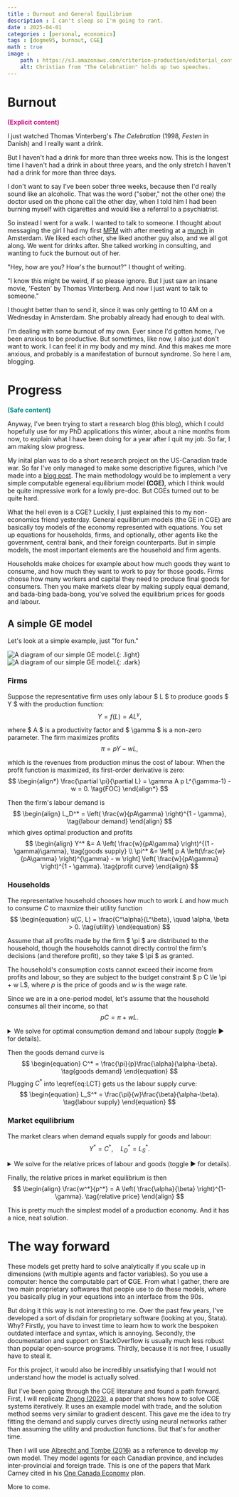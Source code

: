 ```yaml
---
title : Burnout and General Equilibrium
description : I can't sleep so I'm going to rant.
date : 2025-04-01
categories : [personal, economics]
tags : [dogme95, burnout, CGE]
math : true
image :
    path : https://s3.amazonaws.com/criterion-production/editorial_content_posts/hero/7673-/zmxxJVXBv8FF43JFhwBV7UEOd6T0uC_original.jpg
    alt: Christian from "The Celebration" holds up two speeches.
---
```



# Burnout
<p style="color:MediumVioletRed;font-weight:bold;">(Explicit content)</p>

I just watched Thomas Vinterberg's *The Celebration* (1998, *Festen* in Danish) and I really want a drink.

But I haven't had a drink for more than three weeks now. This is the longest time I haven't had a drink in about three years, and the only stretch I haven't had a drink for more than three days.

I don't want to say I've been sober three weeks, because then I'd really sound like an alcoholic. That was the word ("sober," not the other one) the doctor used on the phone call the other day, when I told him I had been burning myself with cigarettes and would like a referral to a psychiatrist.

So instead I went for a walk. I wanted to talk to someone. I thought about messaging the girl I had my first [MFM](https://mfm.urbanup.com/7159166) with after meeting at a [munch](https://en.wikipedia.org/wiki/Munch_(BDSM)) in Amsterdam. We liked each other, she liked another guy also, and we all got along. We went for drinks after. She talked working in consulting, and wanting to fuck the burnout out of her.

"Hey, how are you? How's the burnout?" I thought of writing.

"I know this might be weird, if so please ignore. But I just saw an insane movie, 'Festen' by Thomas Vinterberg. And now I just want to talk to someone."

I thought better than to send it, since it was only getting to 10 AM on a Wednesday in Amsterdam. She probably already had enough to deal with.

I'm dealing with some burnout of my own. Ever since I'd gotten home, I've been anxious to be productive. But sometimes, like now, I also just don't want to work. I can feel it in my body and my mind. And this makes me more anxious, and probably is a manifestation of burnout syndrome. So here I am, blogging.


# Progress
<p style="color:DarkCyan;font-weight:bold;">(Safe content)</p>

Anyway, I've been trying to start a research blog (this blog), which I could hopefully use for my PhD applications this winter, about a nine months from now, to explain what I have been doing for a year after I quit my job. So far, I am making slow progress.

My inital plan was to do a short research project on the US-Canadian trade war. So far I've only managed to make some descriptive figures, which I've made into a [blog post](https://qcjx96.github.io/posts/US-CA-trade-war/). The main methodology would be to implement a very simple computable egeneral equilibrium model **(CGE)**, which I think would be quite impressive work for a lowly pre-doc. But CGEs turned out to be quite hard.

What the hell even is a CGE? Luckily, I just explained this to my non-economics friend yesterday. General equilibrium models (the GE in CGE) are basically toy models of the economy represented with equations. You set up equations for households, firms, and optionally, other agents like the government, central bank, and their foreign counterparts. But in simple models, the most important elements are the household and firm agents.

Households make choices for example about how much goods they want to consume, and how much they want to work to pay for those goods. Firms choose how many workers and capital they need to produce final goods for consumers. Then you make markets clear by making supply equal demand, and bada-bing bada-bong, you've solved the equilibrium prices for goods and labour.

## A simple GE model

Let's look at a simple example, just "for fun."

![A diagram of our simple GE model.](../assets/img/misc/ge_diagram.png){: .light}
![A diagram of our simple GE model.](../assets/img/misc/ge_diagram-dark.png){: .dark}

### Firms

Suppose the representative firm uses only labour $ L $ to produce goods $ Y $ with the production function:
$$
\begin{equation}
    Y = f(L) = A L^\gamma,
    \tag{production}
\end{equation}
$$

where $ A $ is a productivity factor and $ \gamma $ is a non-zero parameter. The firm maximizes profits
$$
\begin{equation}
    \pi = p Y - w L,
    \tag{profit}
\end{equation}
$$

which is the revenues from production minus the cost of labour. When the profit function is maximized, its first-order derivative is zero:
$$
\begin{align*}
    \frac{\partial \pi}{\partial L} = \gamma A p L^{\gamma-1} - w = 0.
    \tag{FOC}
\end{align*}
$$

Then the firm's labour demand is
$$
\begin{align}
    L_D^* = \left(
        \frac{w}{pA\gamma}
    \right)^{1 - \gamma},
    \tag{labour demand}
\end{align}
$$
which gives optimal production and profits
$$
\begin{align}
    Y^*
    &=
    A
    \left(
            \frac{w}{pA\gamma}
    \right)^{(1 - \gamma)\gamma},
    \tag{goods supply}
    \\
    \pi^*
    &=
    \left[
        p A
        \left(\frac{w}{pA\gamma} \right)^{\gamma}
        -
        w
    \right]
    \left( \frac{w}{pA\gamma} \right)^{1 - \gamma}.
    \tag{profit curve}
\end{align}
$$


### Households

The representative household chooses how much to work $L$ and how much to consume $C$ to maxmize their utility function
$$
\begin{equation}
    u(C, L) = \frac{C^\alpha}{L^\beta},
    \quad
    \alpha, \beta > 0.
    \tag{utility}
\end{equation}
$$

Assume that all profits made by the firm $ \pi $ are distributed to the household, though the households cannot directly control the firm's decisions (and therefore profit), so they take $ \pi $ as granted.

The household's consumption costs cannot exceed their income from profits and labour, so they are subject to the budget constraint $ p C \le \pi + w L$, where $p$ is the price of goods and $w$ is the wage rate.

Since we are in a one-period model, let's assume that the household consumes all their income, so that
$$
\begin{equation}
    p C = \pi + w L.
    \tag{budget constraint}
\end{equation}
$$

<details>
<summary>We solve for optimal consumption demand and labour supply (toggle ▶ for details).</summary>

For constrained maximization problems, we set up the <a href="https://en.wikipedia.org/wiki/Lagrange_multiplier">Langrangian function</a>
$$
\begin{equation}
    \mathcal{L} = u(C, L) + \lambda (\pi + w L - p C)
    \tag{Lagrangian}
\end{equation}
$$
and the first-order derivatives with respect to the control variables ($ C, L $) and the Lagrange $ \lambda $. The first order conditions are
$$
\begin{align}
    \frac{\partial \mathcal{L}}{\partial C}
    &=
    \alpha \frac{C^{\alpha - 1}}{L^\beta} - \lambda p
    = 0,
    \tag{$\mathcal{L}1$}\label{eq:L1}
    \\  
    \frac{\partial \mathcal{L}}{\partial L}
    &=
    -\beta \frac{C^\alpha}{L^{\beta + 1}} + \lambda w
    = 0,
    \tag{$\mathcal{L}2$}\label{eq:L2}
    \\
    \frac{\partial \mathcal{L}}{\partial \lambda}
    &=
    \pi + w L - p C
    = 0.
    \tag{$\mathcal{L}3$}\label{eq:L3}
\end{align}
$$
Then we have from \eqref{eq:L1} and \eqref{eq:L2} that
$$
\begin{align*}
    \lambda
    =
    \frac{\alpha}{p} \frac{C^{\alpha - 1}}{L^\beta}
    =
    \frac{\beta}{w} \frac{C^\alpha}{L^{\beta + 1}}
    \implies
    \frac{L}{C} &= \frac{\beta p}{\alpha w}
    \left(
        =\frac{u_C}{u_L}
    \right)
    \tag{MRS}
\end{align*}
$$
This gives us a formula for the optimal labour-consumption tradeoff:
$$
\begin{align}
    L &= \frac{\beta p}{\alpha w} C.
    \tag{LCT}\label{eq:LCT}
\end{align}
$$

With the budget constraint \eqref{eq:L3} and labour-consumption tradeoff \eqref{eq:LCT}, we have that
$$
\begin{align*}
    \pi + w L - p C
    =
    \pi
    + w \left(
        \frac{\beta p}{\alpha w}
    \right) C - pC
    = 0.
\end{align*}
$$

</details>

Then the goods demand curve is
$$
\begin{equation}
    C^* = \frac{\pi}{p}\frac{\alpha}{\alpha-\beta}.
    \tag{goods demand}
\end{equation}
$$
Plugging $C^*$ into \eqref{eq:LCT} gets us the labour supply curve:
$$
\begin{equation}
    L_S^* = \frac{\pi}{w}\frac{\beta}{\alpha-\beta}.
    \tag{labour supply}
\end{equation}
$$


### Market equilibrium

The market clears when demand equals supply for goods and labour:
$$
\begin{equation*}
    Y^* = C^*, \quad L_D^* = L_S^*.
\end{equation*}
$$

<details>
<summary>We solve for the relative prices of labour and goods (toggle ▶ for details).</summary>
We have that
$$
\begin{align}
    Y^* = C^*
    \quad\iff\quad
    A
    \left(
            \frac{w}{pA\gamma}
    \right)^{(1 - \gamma)\gamma}
    &=
    \frac{\pi^*}{p}\frac{\alpha}{\alpha-\beta},
    \tag{E1}\label{eq:E1}
    \\
    L_D^* = L_S^*
    \quad\iff\quad
    \left(
        \frac{w}{pA\gamma}
    \right)^{1 - \gamma}
    &=
    \frac{\pi^*}{w}\frac{\beta}{\alpha-\beta}.
    \tag{E2}\label{eq:E2}
\end{align}
$$
Dividing \eqref{eq:E1} by \eqref{eq:E2} gives us
$$
\begin{align*}
    A
    \left(
        \frac{w}{pA\gamma}
    \right)^{\gamma}
    &=
    \frac{w}{p}\frac{\alpha}{\beta}.
\end{align*}
$$

</details>

Finally, the relative prices in market equilibrium is then
$$
\begin{align}
    \frac{w^*}{p^*}
    = A \left(
        \frac{\alpha}{\beta}
    \right)^{1-\gamma}.
    \tag{relative price}
\end{align}
$$

This is pretty much the simplest model of a production economy. And it has a nice, neat solution.

# The way forward

These models get pretty hard to solve analytically if you scale up in dimensions (with multiple agents and factor variables). So you use a computer: hence the computable part of **C**GE. From what I gather, there are two main proprietary softwares that people use to do these models, where you basically plug in your equations into an interface from the 90s.

But doing it this way is not interesting to me. Over the past few years, I've developed a sort of disdain for proprietary software (looking at you, Stata). Why? Firstly, you have to invest time to learn how to work the bespoken outdated interface and syntax, which is annoying. Secondly, the documentation and support on StackOverflow is usually much less robust than popular open-source programs. Thirdly, because it is not free, I usually have to steal it.

For this project, it would also be incredibly unsatisfying that I would not understand how the model is actually solved.

But I've been going through the CGE literature and found a path forward. First, I will replicate [Zhong (2023)](https://www.pc.gov.au/research/supporting/cge-iterative-method/cge-iterative-method.pdf), a paper that shows how to solve CGE systems iteratively. It uses an example model with trade, and the solution method seems very similar to gradient descent. This gave me the idea to try fitting the demand and supply curves directly using neural networks rather than assuming the utility and production functions. But that's for another time.

Then I will use [Albrecht and Tombe (2016)](https://onlinelibrary.wiley.com/doi/abs/10.1111/caje.12196) as a reference to develop my own model. They model agents for each Canadian province, and includes inter-provincial and foreign trade. This is one of the papers that Mark Carney cited in his [One Canada Economy](https://markcarney.ca/one-canadian-economy) plan.

More to come.